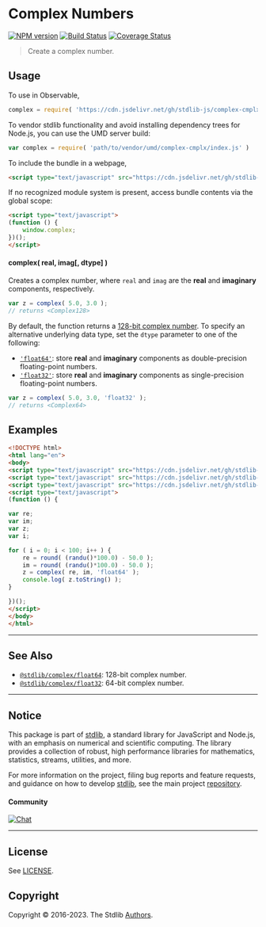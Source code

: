 <!--

@license Apache-2.0

Copyright (c) 2018 The Stdlib Authors.

Licensed under the Apache License, Version 2.0 (the "License");
you may not use this file except in compliance with the License.
You may obtain a copy of the License at

   http://www.apache.org/licenses/LICENSE-2.0

Unless required by applicable law or agreed to in writing, software
distributed under the License is distributed on an "AS IS" BASIS,
WITHOUT WARRANTIES OR CONDITIONS OF ANY KIND, either express or implied.
See the License for the specific language governing permissions and
limitations under the License.

-->

# Complex Numbers

[![NPM version][npm-image]][npm-url] [![Build Status][test-image]][test-url] [![Coverage Status][coverage-image]][coverage-url] <!-- [![dependencies][dependencies-image]][dependencies-url] -->

> Create a complex number.

<!-- Section to include introductory text. Make sure to keep an empty line after the intro `section` element and another before the `/section` close. -->

<section class="intro">

</section>

<!-- /.intro -->

<!-- Package usage documentation. -->



<section class="usage">

## Usage

To use in Observable,

```javascript
complex = require( 'https://cdn.jsdelivr.net/gh/stdlib-js/complex-cmplx@umd/browser.js' )
```

To vendor stdlib functionality and avoid installing dependency trees for Node.js, you can use the UMD server build:

```javascript
var complex = require( 'path/to/vendor/umd/complex-cmplx/index.js' )
```

To include the bundle in a webpage,

```html
<script type="text/javascript" src="https://cdn.jsdelivr.net/gh/stdlib-js/complex-cmplx@umd/browser.js"></script>
```

If no recognized module system is present, access bundle contents via the global scope:

```html
<script type="text/javascript">
(function () {
    window.complex;
})();
</script>
```

#### complex( real, imag\[, dtype] )

Creates a complex number, where `real` and `imag` are the **real** and **imaginary** components, respectively.

```javascript
var z = complex( 5.0, 3.0 );
// returns <Complex128>
```

By default, the function returns a [128-bit complex number][@stdlib/complex/float64]. To specify an alternative underlying data type, set the `dtype` parameter to one of the following:

-   [`'float64'`][@stdlib/complex/float64]: store **real** and **imaginary** components as double-precision floating-point numbers.
-   [`'float32'`][@stdlib/complex/float32]: store **real** and **imaginary** components as single-precision floating-point numbers.

```javascript
var z = complex( 5.0, 3.0, 'float32' );
// returns <Complex64>
```

</section>

<!-- /.usage -->

<!-- Package usage notes. Make sure to keep an empty line after the `section` element and another before the `/section` close. -->

<section class="notes">

</section>

<!-- /.notes -->

<!-- Package usage examples. -->

<section class="examples">

## Examples

<!-- eslint no-undef: "error" -->

```html
<!DOCTYPE html>
<html lang="en">
<body>
<script type="text/javascript" src="https://cdn.jsdelivr.net/gh/stdlib-js/random-base-randu@umd/browser.js"></script>
<script type="text/javascript" src="https://cdn.jsdelivr.net/gh/stdlib-js/math-base-special-round@umd/browser.js"></script>
<script type="text/javascript" src="https://cdn.jsdelivr.net/gh/stdlib-js/complex-cmplx@umd/browser.js"></script>
<script type="text/javascript">
(function () {

var re;
var im;
var z;
var i;

for ( i = 0; i < 100; i++ ) {
    re = round( (randu()*100.0) - 50.0 );
    im = round( (randu()*100.0) - 50.0 );
    z = complex( re, im, 'float64' );
    console.log( z.toString() );
}

})();
</script>
</body>
</html>
```

</section>

<!-- /.examples -->

<!-- Section to include cited references. If references are included, add a horizontal rule *before* the section. Make sure to keep an empty line after the `section` element and another before the `/section` close. -->

<section class="references">

</section>

<!-- /.references -->

<!-- Section for related `stdlib` packages. Do not manually edit this section, as it is automatically populated. -->

<section class="related">

* * *

## See Also

-   <span class="package-name">[`@stdlib/complex/float64`][@stdlib/complex/float64]</span><span class="delimiter">: </span><span class="description">128-bit complex number.</span>
-   <span class="package-name">[`@stdlib/complex/float32`][@stdlib/complex/float32]</span><span class="delimiter">: </span><span class="description">64-bit complex number.</span>

</section>

<!-- /.related -->

<!-- Section for all links. Make sure to keep an empty line after the `section` element and another before the `/section` close. -->


<section class="main-repo" >

* * *

## Notice

This package is part of [stdlib][stdlib], a standard library for JavaScript and Node.js, with an emphasis on numerical and scientific computing. The library provides a collection of robust, high performance libraries for mathematics, statistics, streams, utilities, and more.

For more information on the project, filing bug reports and feature requests, and guidance on how to develop [stdlib][stdlib], see the main project [repository][stdlib].

#### Community

[![Chat][chat-image]][chat-url]

---

## License

See [LICENSE][stdlib-license].


## Copyright

Copyright &copy; 2016-2023. The Stdlib [Authors][stdlib-authors].

</section>

<!-- /.stdlib -->

<!-- Section for all links. Make sure to keep an empty line after the `section` element and another before the `/section` close. -->

<section class="links">

[npm-image]: http://img.shields.io/npm/v/@stdlib/complex-cmplx.svg
[npm-url]: https://npmjs.org/package/@stdlib/complex-cmplx

[test-image]: https://github.com/stdlib-js/complex-cmplx/actions/workflows/test.yml/badge.svg?branch=main
[test-url]: https://github.com/stdlib-js/complex-cmplx/actions/workflows/test.yml?query=branch:main

[coverage-image]: https://img.shields.io/codecov/c/github/stdlib-js/complex-cmplx/main.svg
[coverage-url]: https://codecov.io/github/stdlib-js/complex-cmplx?branch=main

<!--

[dependencies-image]: https://img.shields.io/david/stdlib-js/complex-cmplx.svg
[dependencies-url]: https://david-dm.org/stdlib-js/complex-cmplx/main

-->

[chat-image]: https://img.shields.io/gitter/room/stdlib-js/stdlib.svg
[chat-url]: https://gitter.im/stdlib-js/stdlib/

[stdlib]: https://github.com/stdlib-js/stdlib

[stdlib-authors]: https://github.com/stdlib-js/stdlib/graphs/contributors

[umd]: https://github.com/umdjs/umd
[es-module]: https://developer.mozilla.org/en-US/docs/Web/JavaScript/Guide/Modules

[deno-url]: https://github.com/stdlib-js/complex-cmplx/tree/deno
[umd-url]: https://github.com/stdlib-js/complex-cmplx/tree/umd
[esm-url]: https://github.com/stdlib-js/complex-cmplx/tree/esm
[branches-url]: https://github.com/stdlib-js/complex-cmplx/blob/main/branches.md

[stdlib-license]: https://raw.githubusercontent.com/stdlib-js/complex-cmplx/main/LICENSE

<!-- <related-links> -->

[@stdlib/complex/float64]: https://github.com/stdlib-js/complex-float64/tree/umd

[@stdlib/complex/float32]: https://github.com/stdlib-js/complex-float32/tree/umd

<!-- </related-links> -->

</section>

<!-- /.links -->
